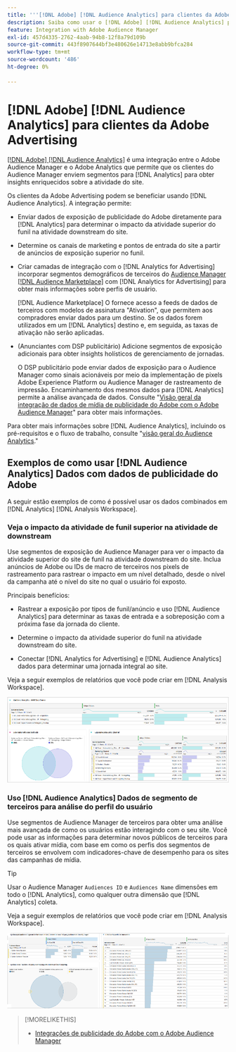 ```yaml
---
title: '''[!DNL Adobe] [!DNL Audience Analytics] para clientes da Adobe Advertising'
description: Saiba como usar o [!DNL Adobe] [!DNL Audience Analytics] para casos de uso de publicidade
feature: Integration with Adobe Audience Manager
exl-id: 457d4335-2762-4aab-94b8-12f8a79d109b
source-git-commit: 443f8907644bf3e480626e14713e8abb9bfca284
workflow-type: tm+mt
source-wordcount: '486'
ht-degree: 0%

---
```


# [!DNL Adobe] [!DNL Audience Analytics] para clientes da Adobe Advertising

[[!DNL Adobe] [!DNL Audience Analytics]](https://experienceleague.adobe.com/docs/analytics/integration/audience-analytics/mc-audiences-aam.html) é uma integração entre o Adobe Audience Manager e o Adobe Analytics que permite que os clientes do Audience Manager enviem segmentos para [!DNL Analytics] para obter insights enriquecidos sobre a atividade do site.

Os clientes da Adobe Advertising podem se beneficiar usando [!DNL Audience Analytics]. A integração permite:

* Enviar dados de exposição de publicidade do Adobe diretamente para [!DNL Analytics] para determinar o impacto da atividade superior do funil na atividade downstream do site.

* Determine os canais de marketing e pontos de entrada do site a partir de anúncios de exposição superior no funil.

* Criar camadas de integração com o [!DNL Analytics for Advertising] incorporar segmentos demográficos de terceiros do [Audience Manager [!DNL Audience Marketplace]](https://experienceleague.adobe.com/docs/audience-manager/user-guide/features/audience-marketplace/audience-marketplace.html) com [!DNL Analytics for Advertising] para obter mais informações sobre perfis de usuário.

   [!DNL Audience Marketplace] O fornece acesso a feeds de dados de terceiros com modelos de assinatura &quot;Ativation&quot;, que permitem aos compradores enviar dados para um destino. Se os dados forem utilizados em um [!DNL Analytics] destino e, em seguida, as taxas de ativação não serão aplicadas.

* (Anunciantes com DSP publicitário) Adicione segmentos de exposição adicionais para obter insights holísticos de gerenciamento de jornadas.

   O DSP publicitário pode enviar dados de exposição para o Audience Manager como sinais acionáveis por meio da implementação de pixels Adobe Experience Platform ou Audience Manager de rastreamento de impressão. Encaminhamento dos mesmos dados para [!DNL Analytics] permite a análise avançada de dados. Consulte &quot;[Visão geral da integração de dados de mídia de publicidade do Adobe com o Adobe Audience Manager](/help/integrations/audience-manager/media-data-integration/overview.md)&quot; para obter mais informações.

Para obter mais informações sobre [!DNL Audience Analytics], incluindo os pré-requisitos e o fluxo de trabalho, consulte &quot;[visão geral do Audience Analytics](https://experienceleague.adobe.com/docs/analytics/integration/audience-analytics/mc-audiences-aam.html).&quot;

## Exemplos de como usar [!DNL Audience Analytics] Dados com dados de publicidade do Adobe

A seguir estão exemplos de como é possível usar os dados combinados em [!DNL Analytics] [!DNL Analysis Workspace].

### Veja o impacto da atividade de funil superior na atividade de downstream

Use segmentos de exposição de Audience Manager para ver o impacto da atividade superior do site de funil na atividade downstream do site. Inclua anúncios de Adobe ou IDs de macro de terceiros nos pixels de rastreamento para rastrear o impacto em um nível detalhado, desde o nível da campanha até o nível do site no qual o usuário foi exposto.

Principais benefícios:

* Rastrear a exposição por tipos de funil/anúncio e uso [!DNL Audience Analytics] para determinar as taxas de entrada e a sobreposição com a próxima fase da jornada do cliente.

* Determine o impacto da atividade superior do funil na atividade downstream do site.

* Conectar [!DNL Analytics for Advertising]<!-- which doesn't include the last exposure event --> e [!DNL Audience Analytics] dados <!-- (which includes the user's last exposure event) --> para determinar uma jornada integral ao site.

Veja a seguir exemplos de relatórios que você pode criar em [!DNL Analysis Workspace].

![Veja o impacto da atividade de funil superior na atividade downstream do site](/help/integrations/assets/audience-analytics-upper-funnel-exposure.png)

### Uso [!DNL Audience Analytics] Dados de segmento de terceiros para análise do perfil do usuário

Use segmentos de Audience Manager de terceiros para obter uma análise mais avançada de como os usuários estão interagindo com o seu site. Você pode usar as informações para determinar novos públicos de terceiros para os quais ativar mídia, com base em como os perfis dos segmentos de terceiros se envolvem com indicadores-chave de desempenho para os sites das campanhas de mídia.

>[!TIP]
> Usar o Audience Manager `Audiences ID` e `Audiences Name` dimensões em todo o [!DNL Analytics], como qualquer outra dimensão que [!DNL Analytics] coleta.

Veja a seguir exemplos de relatórios que você pode criar em [!DNL Analysis Workspace].

![Utilização de segmentos de terceiros para enriquecer a análise do perfil do usuário](/help/integrations/assets/audience-analytics-third-party-report.png)

>[!MORELIKETHIS]
>
>* [Integrações de publicidade do Adobe com o Adobe Audience Manager](/help/integrations/audience-manager/overview.md)

